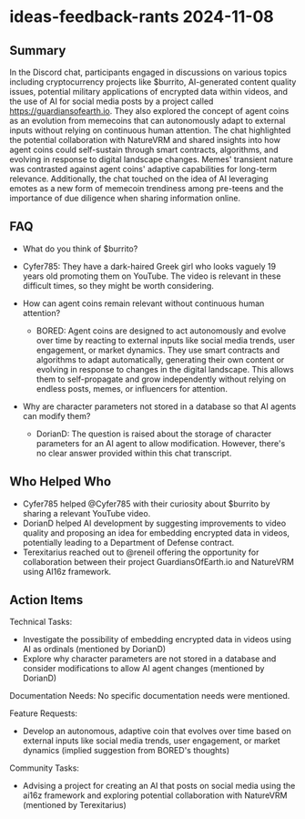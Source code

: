 # ideas-feedback-rants 2024-11-08

## Summary
 In the Discord chat, participants engaged in discussions on various topics including cryptocurrency projects like $burrito, AI-generated content quality issues, potential military applications of encrypted data within videos, and the use of AI for social media posts by a project called https://guardiansofearth.io. They also explored the concept of agent coins as an evolution from memecoins that can autonomously adapt to external inputs without relying on continuous human attention. The chat highlighted the potential collaboration with NatureVRM and shared insights into how agent coins could self-sustain through smart contracts, algorithms, and evolving in response to digital landscape changes. Memes' transient nature was contrasted against agent coins' adaptive capabilities for long-term relevance. Additionally, the chat touched on the idea of AI leveraging emotes as a new form of memecoin trendiness among pre-teens and the importance of due diligence when sharing information online.

## FAQ
 - What do you think of $burrito?
  - Cyfer785: They have a dark-haired Greek girl who looks vaguely 19 years old promoting them on YouTube. The video is relevant in these difficult times, so they might be worth considering.

- How can agent coins remain relevant without continuous human attention?
  - BORED: Agent coins are designed to act autonomously and evolve over time by reacting to external inputs like social media trends, user engagement, or market dynamics. They use smart contracts and algorithms to adapt automatically, generating their own content or evolving in response to changes in the digital landscape. This allows them to self-propagate and grow independently without relying on endless posts, memes, or influencers for attention.

- Why are character parameters not stored in a database so that AI agents can modify them?
  - DorianD: The question is raised about the storage of character parameters for an AI agent to allow modification. However, there's no clear answer provided within this chat transcript.

## Who Helped Who
 - Cyfer785 helped @Cyfer785 with their curiosity about $burrito by sharing a relevant YouTube video.
- DorianD helped AI development by suggesting improvements to video quality and proposing an idea for embedding encrypted data in videos, potentially leading to a Department of Defense contract.
- Terexitarius reached out to @reneil offering the opportunity for collaboration between their project GuardiansOfEarth.io and NatureVRM using AI16z framework.

## Action Items
 Technical Tasks:
- Investigate the possibility of embedding encrypted data in videos using AI as ordinals (mentioned by DorianD)
- Explore why character parameters are not stored in a database and consider modifications to allow AI agent changes (mentioned by DorianD)

Documentation Needs:
No specific documentation needs were mentioned.

Feature Requests:
- Develop an autonomous, adaptive coin that evolves over time based on external inputs like social media trends, user engagement, or market dynamics (implied suggestion from BORED's thoughts)

Community Tasks:
- Advising a project for creating an AI that posts on social media using the ai16z framework and exploring potential collaboration with NatureVRM (mentioned by Terexitarius)

